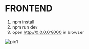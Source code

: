 FRONTEND
========

1. npm install
2. npm run dev
3. open http://0.0.0.0:9000 in browser

![pic1](https://user-images.githubusercontent.com/5524260/36512356-af1afe02-172f-11e8-9f89-e817672be998.png)
